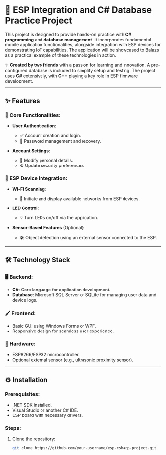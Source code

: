 # 🚀 ESP Integration and C# Database Practice Project

This project is designed to provide hands-on practice with **C# programming** and **database management**. It incorporates fundamental mobile application functionalities, alongside integration with ESP devices for demonstrating IoT capabilities. The application will be showcased to Balazs as a practical example of these technologies in action.

✨ **Created by two friends** with a passion for learning and innovation. A pre-configured database is included to simplify setup and testing. The project uses **C#** extensively, with **C++** playing a key role in ESP firmware development.

---

## ✨ Features

### 🔑 Core Functionalities:
- **User Authentication**:
  - ✅ Account creation and login.
  - 🔐 Password management and recovery.

- **Account Settings**:
  - 📝 Modify personal details.
  - ⚙️ Update security preferences.

### 🔗 ESP Device Integration:
- **Wi-Fi Scanning**:
  - 📶 Initiate and display available networks from ESP devices.

- **LED Control**:
  - 💡 Turn LEDs on/off via the application.

- **Sensor-Based Features** (Optional):
  - 🛠️ Object detection using an external sensor connected to the ESP.

---

## 🛠️ Technology Stack

### 🖥️ Backend:
- **C#**: Core language for application development.
- **Database**: Microsoft SQL Server or SQLite for managing user data and device logs.

### 🖌️ Frontend:
- Basic GUI using Windows Forms or WPF.
- Responsive design for seamless user experience.

### 🔌 Hardware:
- ESP8266/ESP32 microcontroller.
- Optional external sensor (e.g., ultrasonic proximity sensor).

---

## ⚙️ Installation

### Prerequisites:

- .NET SDK installed.
- Visual Studio or another C# IDE.
- ESP board with necessary drivers.

### Steps:

1. Clone the repository:
   ```bash
   git clone https://github.com/your-username/esp-csharp-project.git
